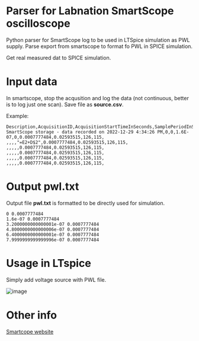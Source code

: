 # Parser for Labnation SmartScope oscilloscope
Python parser for SmartScope log to be used in LTSpice simulation as PWL supply.
Parse export from smartscope to format fo PWL in SPICE simulation.

Get real measured dat to SPICE simulation.

# Input data

In smartscope, stop the acqusition and log the data (not continuous, better is to log just one scan).
Save file as **source.csv**.

Example:
```
Description,AcquisitionID,AcquisitionStartTimeInSeconds,SamplePeriodInSeconds,SampleTime,ChannelA_Acq00000,ChannelB_Acq00000,ChannelARaw_Acq00000,ChannelBRaw_Acq00000,
SmartScope storage - data recorded on 2022-12-29 4:34:26 PM,0,0,1.6E-07,0,0.0007777484,0.02593515,126,115,
,,,,"=E2+D$2",0.0007777484,0.02593515,126,115,
,,,,,0.0007777484,0.02593515,126,115,
,,,,,0.0007777484,0.02593515,126,115,
,,,,,0.0007777484,0.02593515,126,115,
,,,,,0.0007777484,0.02593515,126,115,
```

# Output pwl.txt

Output file **pwl.txt** is formatted to be directly used for simulation.
```
0 0.0007777484
1.6e-07 0.0007777484
3.2000000000000001e-07 0.0007777484
4.8000000000000006e-07 0.0007777484
6.4000000000000001e-07 0.0007777484
7.9999999999999996e-07 0.0007777484
```

# Usage in LTspice
Simply add voltage source with PWL file.


![image](https://user-images.githubusercontent.com/25552139/212839936-31010e8b-16d6-418f-9639-5e44ce18d739.png)

# Other info

[Smartcope website](https://www.lab-nation.com/)

